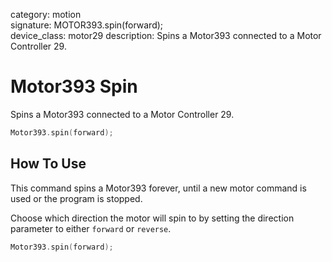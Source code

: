 category: motion  
signature: MOTOR393.spin(forward);  
device_class: motor29
description: Spins a Motor393 connected to a Motor Controller 29.

# Motor393 Spin

Spins a Motor393 connected to a Motor Controller 29.

```cpp
Motor393.spin(forward);
```

## How To Use

This command spins a Motor393 forever, until a new motor command is used or the program is stopped.

Choose which direction the motor will spin to by setting the direction parameter to either `forward` or `reverse`.

```cpp
Motor393.spin(forward);
```

<advanced>
</advanced>